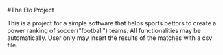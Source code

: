 #The Elo Project

This is a project for a simple software that helps sports bettors to create 
a power ranking of soccer("football") teams. All functionalities may be 
automatically. User only may insert the results of the matches with a 
csv file.


